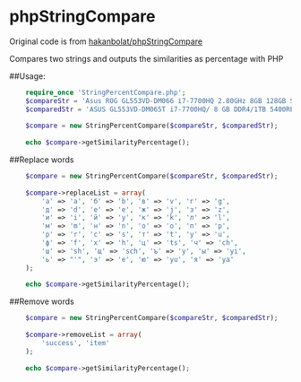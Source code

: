 # phpStringCompare

Original code is from [hakanbolat/phpStringCompare](https://github.com/hakanbolat/phpStringCompare)

Compares two strings and outputs the similarities  as percentage with PHP

##Usage:

```php
    require_once 'StringPercentCompare.php';
    $compareStr = 'Asus ROG GL553VD-DM066 i7-7700HQ 2.80GHz 8GB 128GB SSD+1TB 15.6" FHD 4GB GTX 1050 FreeDOS Gaming Notebook';
    $comparedStr = 'ASUS GL553VD-DM065T i7-7700HQ/ 8 GB DDR4/1TB 5400RPM-128G M.2 SSD/4 GB NVIDIA GeForce GTX 1050/W10/GAMING NOTEBOOK';
  
    $compare = new StringPercentCompare($compareStr, $comparedStr);
  
    echo $compare->getSimilarityPercentage();
```

##Replace words

```php
    $compare = new StringPercentCompare($compareStr, $comparedStr);
    
    $compare->replaceList = array(
        'а' => 'a', 'б' => 'b', 'в' => 'v', 'г' => 'g',
        'д' => 'd', 'е' => 'e', 'ж' => 'j', 'з' => 'z',
        'и' => 'i', 'й' => 'y', 'к' => 'k', 'л' => 'l',
        'м' => 'm', 'н' => 'n', 'о' => 'o', 'п' => 'p',
        'р' => 'r', 'с' => 's', 'т' => 't', 'у' => 'u',
        'ф' => 'f', 'х' => 'h', 'ц' => 'ts', 'ч' => 'ch',
        'ш' => 'sh', 'щ' => 'sch', 'ъ' => 'y', 'ы' => 'yi',
        'ь' => "'", 'э' => 'e', 'ю' => 'yu', 'я' => 'ya'
    );
    
    echo $compare->getSimilarityPercentage();
```

##Remove words

```php
    $compare = new StringPercentCompare($compareStr, $comparedStr);
    
    $compare->removeList = array(
        'success', 'item'
    );
    
    echo $compare->getSimilarityPercentage();
```
